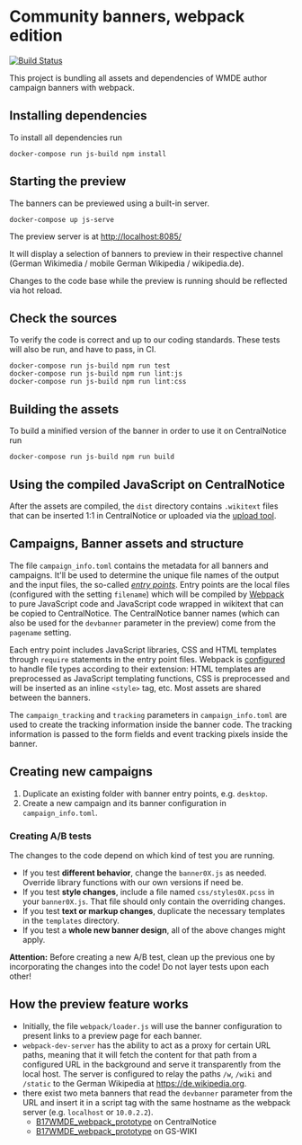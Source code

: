 # Community banners, webpack edition

[![Build Status](https://travis-ci.org/wmde/community-banners.svg?branch=master)](https://travis-ci.org/wmde/community-banners)

This project is bundling all assets and dependencies of WMDE author campaign banners with webpack.

## Installing dependencies

To install all dependencies run

    docker-compose run js-build npm install

## Starting the preview

The banners can be previewed using a built-in server.

    docker-compose up js-serve

The preview server is at [http://localhost:8085/](http://localhost:8085/)

It will display a selection of banners to preview in their respective channel (German Wikimedia / mobile German Wikipedia / wikipedia.de).

Changes to the code base while the preview is running should be reflected via hot reload.

## Check the sources

To verify the code is correct and up to our coding standards. These tests will also be run, and have to pass, in CI.

    docker-compose run js-build npm run test
    docker-compose run js-build npm run lint:js
    docker-compose run js-build npm run lint:css

## Building the assets

To build a minified version of the banner in order to use it on CentralNotice run

    docker-compose run js-build npm run build

## Using the compiled JavaScript on CentralNotice

After the assets are compiled, the `dist` directory contains `.wikitext` files that can be inserted 1:1 in CentralNotice or uploaded via the [upload tool](https://github.com/wmde/banner-toolkit).

## Campaigns, Banner assets and structure
The file `campaign_info.toml` contains the metadata for all banners and campaigns. It'll be used to determine the unique file names of the output and the input files, the so-called *[entry points](https://webpack.js.org/configuration/entry-context/)*. Entry points are the local files (configured with the setting `filename`) which will be compiled by [Webpack](https://webpack.js.org) to pure JavaScript code and JavaScript code wrapped in wikitext that can be copied to CentralNotice. The CentralNotice banner names (which can also be used for the `devbanner` parameter in the preview) come from the `pagename` setting.

Each entry point includes JavaScript libraries, CSS and HTML templates through `require` statements in the entry point files. Webpack is [configured](webpack.common.js) to handle file types according to their extension: HTML templates are preprocessed as JavaScript templating functions, CSS is preprocessed and will be inserted as an inline `<style>` tag, etc. Most assets are shared between the banners.

The `campaign_tracking` and `tracking` parameters in `campaign_info.toml` are used to create the tracking information inside the banner code. The tracking information is passed to the form fields and event tracking pixels inside the banner.

## Creating new campaigns
1. Duplicate an existing folder with banner entry points, e.g. `desktop`.
2. Create a new campaign and its banner configuration in `campaign_info.toml`. 

### Creating A/B tests
The changes to the code depend on which kind of test you are running.

* If you test **different behavior**, change the `banner0X.js` as needed. Override library functions with our own versions if need be.
* If you test **style changes**, include a file named `css/styles0X.pcss` in your `banner0X.js`. That file should only contain the overriding changes.
* If you test **text or markup changes**, duplicate the necessary templates in the `templates` directory.
* If you test a **whole new banner design**, all of the above changes might apply.

**Attention:** Before creating a new A/B test, clean up the previous one by incorporating the changes into the code! Do not layer tests upon each other!

## How the preview feature works
* Initially, the file `webpack/loader.js` will use the banner configuration to present links to a preview page for each banner.  
* `webpack-dev-server` has the ability to act as a proxy for certain URL paths, meaning that it will fetch the content for that 
  path from a configured URL in the background and serve it transparently from the local host. The server is configured to relay the paths `/w`, `/wiki` and `/static` to the German Wikipedia at https://de.wikipedia.org.
* there exist two meta banners that read the `devbanner` parameter from the URL and insert it in a script tag with the same hostname as the webpack server (e.g. `localhost` or `10.0.2.2`).
  * [B17WMDE_webpack_prototype](https://meta.wikimedia.org/wiki/Special:CentralNoticeBanners/edit/B17WMDE_webpack_prototype) on CentralNotice
  * [B17WMDE_webpack_prototype](https://wiki.wikimedia.de/w/index.php?title=Web:Banner/B17WMDE_webpack_prototype) on GS-WIKI

